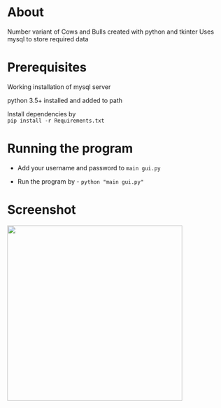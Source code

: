 # About
Number variant of Cows and Bulls created with python and tkinter
Uses mysql to store required data

# Prerequisites
Working installation of mysql server

python 3.5+ installed and added to path

Install dependencies by  
```pip install -r Requirements.txt```

# Running the program
* Add your username and password to 
  ```main gui.py```

* Run the program by - 
  ```python "main gui.py"```
# Screenshot

<img src="https://user-images.githubusercontent.com/39427910/186587284-516f30ec-f2d8-41e0-bd69-629e50fa098a.png" width="400">
